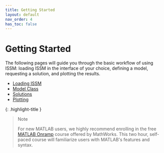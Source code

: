 ```yaml
---
title: Getting Started
layout: default
nav_order: 4
has_toc: false
---
```


<h1>Getting Started</h1>
The following pages will guide you through the basic workflow of using ISSM: loading ISSM in the interface of your choice, defining a model, requesting a solution, and plotting the results.

- <a href="loading-issm" target="_top">Loading ISSM</a>
- <a href="model-class" target="_top">Model Class</a>
- <a href="solutions" target="_top">Solutions</a>
- <a href="plotting" target="_top">Plotting</a>

{: .highlight-title }
> Note
>
> For new MATLAB users, we highly recommend enrolling in the free <a href="https://matlabacademy.mathworks.com/details/matlab-onramp/gettingstarted" target="_blank">MATLAB Onramp</a> course offered by MathWorks. This two hour, self-paced course will familiarize users with MATLAB's features and syntax.

